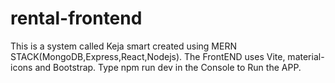 # rental-frontend
This is a system called Keja smart
created using MERN STACK(MongoDB,Express,React,Nodejs).
The FrontEND uses Vite, material-icons and Bootstrap.
Type npm run dev in the Console to Run the APP.

